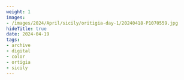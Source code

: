 ```yaml
---
weight: 1
images:
- /images/2024/April/sicily/oritigia-day-1/20240418-P1070559.jpg
hideTitle: true
date: 2024-04-19
tags:
- archive
- digital
- color
- ortigia
- sicily
---
```


